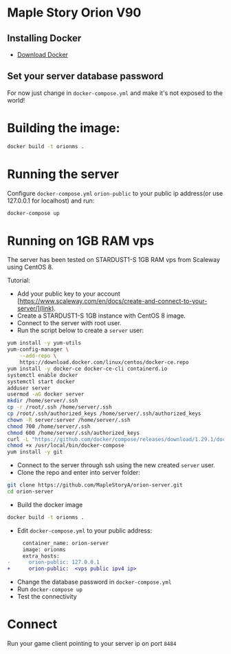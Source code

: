# Maple Story Orion V90

## Installing Docker
- [Download Docker](https://docs.docker.com/docker-for-windows/install/)

## Set your server database password

For now just change in `docker-compose.yml` and make it's not exposed to the world!

# Building the image:
```bash
docker build -t orionms .
```

# Running the server

Configure `docker-compose.yml` `orion-public` to your public ip address(or use 127.0.0.1 for localhost) and run:
```bash
docker-compose up
```

# Running on 1GB RAM vps

The server has been tested on STARDUST1-S 1GB RAM vps from Scaleway using CentOS 8.

Tutorial:
- Add your public key to your account [https://www.scaleway.com/en/docs/create-and-connect-to-your-server/](link).
- Create a STARDUST1-S 1GB instance with CentOS 8 image.
- Connect to the server with root user.  
- Run the script below to create a `server` user:

```bash
yum install -y yum-utils
yum-config-manager \
    --add-repo \
    https://download.docker.com/linux/centos/docker-ce.repo
yum install -y docker-ce docker-ce-cli containerd.io
systemctl enable docker
systemctl start docker
adduser server
usermod -aG docker server
mkdir /home/server/.ssh
cp -r /root/.ssh /home/server/.ssh
cp /root/.ssh/authorized_keys /home/server/.ssh/authorized_keys
chown -R server:server /home/server/.ssh
chmod 700 /home/server/.ssh
chmod 600 /home/server/.ssh/authorized_keys
curl -L "https://github.com/docker/compose/releases/download/1.29.1/docker-compose-$(uname -s)-$(uname -m)" -o /usr/local/bin/docker-compose
chmod +x /usr/local/bin/docker-compose
yum install -y git

```
- Connect to the server through ssh using the new created `server` user.
- Clone the repo and enter into server folder:

```bash
git clone https://github.com/MapleStoryA/orion-server.git
cd orion-server

```
- Build the docker image

```bash
docker build -t orionms .
```

- Edit `docker-compose.yml` to your public address:

```diff
     container_name: orion-server
     image: orionms
     extra_hosts:
-      orion-public: 127.0.0.1
+      orion-public:  <vps public ipv4 ip>
```
- Change the database password in `docker-compose.yml`
- Run `docker-compose up`
- Test the connectivity 

# Connect

Run your game client pointing to your server ip on port `8484`